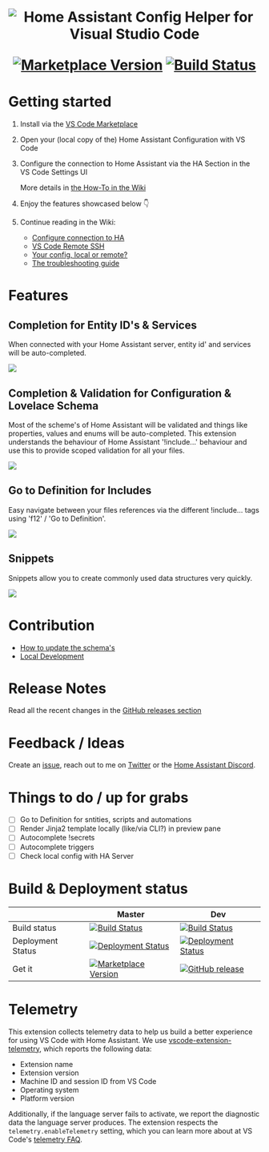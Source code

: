 <h1 align="center">

<img src="https://raw.githubusercontent.com/keesschollaart81/vscode-home-assistant/dev/assets/header.png" alt="Home Assistant Config Helper for Visual Studio Code"/>

[![Marketplace Version](https://vsmarketplacebadge.apphb.com/version/keesschollaart.vscode-home-assistant.svg "Current Release")](https://marketplace.visualstudio.com/items?itemName=keesschollaart.vscode-home-assistant)  [![Build Status](https://caseonline.visualstudio.com/vscode-home-assistant/_apis/build/status/keesschollaart81.vscode-home-assistant?branchName=master)](https://caseonline.visualstudio.com/vscode-home-assistant/_build/index?definitionId=23)

</h1>

# Getting started
      
1. Install via the [VS Code Marketplace](https://marketplace.visualstudio.com/items?itemName=keesschollaart.vscode-home-assistant)

2. Open your (local copy of the) Home Assistant Configuration with VS Code

3. Configure the connection to Home Assistant via the HA Section in the VS Code Settings UI
   
   More details in [the How-To in the Wiki](https://github.com/keesschollaart81/vscode-home-assistant/wiki/Configure-connection-to-HA)

4. Enjoy the features showcased below 👇

5. Continue reading in the Wiki:

    - [Configure connection to HA](https://github.com/keesschollaart81/vscode-home-assistant/wiki/Configure-connection-to-HA)
    - [VS Code Remote SSH](https://github.com/keesschollaart81/vscode-home-assistant/wiki/VS-Code-Remote-SSH)
    - [Your config, local or remote?](https://github.com/keesschollaart81/vscode-home-assistant/wiki/Your-config,-local-or-remote%3F)
    - [The troubleshooting guide](https://github.com/keesschollaart81/vscode-home-assistant/wiki/Troubleshooting)

# Features

## Completion for Entity ID's & Services

When connected with your Home Assistant server, entity id' and services will be auto-completed.
 
<img src="https://raw.githubusercontent.com/keesschollaart81/vscode-home-assistant/dev/assets/entity_service_completion.gif"   > 

## Completion & Validation for Configuration & Lovelace Schema

Most of the scheme's of Home Assistant will be validated and things like properties, values and enums will be auto-completed. This extension understands the behaviour of Home Assistant '!include...' behaviour and use this to provide scoped validation for all your files.
 
<img src="https://raw.githubusercontent.com/keesschollaart81/vscode-home-assistant/dev/assets/schema_validation_completion.gif"  > 

## Go to Definition for Includes

Easy navigate between your files references via the different !include... tags using 'f12' / 'Go to Definition'.
 
<img src="https://raw.githubusercontent.com/keesschollaart81/vscode-home-assistant/dev/assets/go_to_definition.gif"  > 

## Snippets

Snippets allow you to create commonly used data structures very quickly. 

<img src="https://raw.githubusercontent.com/keesschollaart81/vscode-home-assistant/dev/assets/snippet.gif"   > 

# Contribution

- [How to update the schema's](https://github.com/keesschollaart81/vscode-home-assistant/wiki/HowTo:-Update-the-schema's)
- [Local Development](https://github.com/keesschollaart81/vscode-home-assistant/wiki/Local-development)

# Release Notes

Read all the recent changes in the [GitHub releases section](https://github.com/keesschollaart81/vscode-home-assistant/releases) 

# Feedback / Ideas

Create an [issue](https://github.com/keesschollaart81/vscode-home-assistant/issues/new/choose), reach out to me on [Twitter](https://twitter.com/keesschollaart) or the [Home Assistant Discord](https://discord.gg/c5DvZ4e).

# Things to do / up for grabs

- [ ] Go to Definition for sntities, scripts and automations
- [ ] Render Jinja2 template locally (like/via CLI?) in preview pane 
- [ ] Autocomplete !secrets
- [ ] Autocomplete triggers
- [ ] Check local config with HA Server

# Build & Deployment status

|                     | Master   | Dev  |
|--------------------------------|-----------------|-----------------|
| Build status |  [![Build Status](https://caseonline.visualstudio.com/vscode-home-assistant/_apis/build/status/keesschollaart81.vscode-home-assistant?branchName=master)](https://caseonline.visualstudio.com/vscode-home-assistant/_build/index?definitionId=23)   | [![Build Status](https://caseonline.visualstudio.com/vscode-home-assistant/_apis/build/status/keesschollaart81.vscode-home-assistant?branchName=dev)](https://caseonline.visualstudio.com/vscode-home-assistant/_build/index?definitionId=23)
| Deployment Status | [![Deployment Status](https://caseonline.vsrm.visualstudio.com/_apis/public/Release/badge/b5e7419e-352f-433e-8690-463d52b2c4f7/1/2)](https://caseonline.visualstudio.com/vscode-home-assistant/_releases2?definitionId=1) |[![Deployment Status](https://caseonline.vsrm.visualstudio.com/_apis/public/Release/badge/b5e7419e-352f-433e-8690-463d52b2c4f7/1/1)](https://caseonline.visualstudio.com/vscode-home-assistant/_releases2?definitionId=1)|  
| Get it | [![Marketplace Version](https://vsmarketplacebadge.apphb.com/version/keesschollaart.vscode-home-assistant.svg "Current Release")](https://marketplace.visualstudio.com/items?itemName=keesschollaart.vscode-home-assistant) | [![GitHub release](https://img.shields.io/github/release-pre/keesschollaart81/vscode-home-assistant.svg)](https://github.com/keesschollaart81/vscode-home-assistant/releases)|  
  
# Telemetry

This extension collects telemetry data to help us build a better experience for
using VS Code with Home Assistant. We use [vscode-extension-telemetry](https://github.com/Microsoft/vscode-extension-telemetry),
which reports the following data:

- Extension name
- Extension version
- Machine ID and session ID from VS Code
- Operating system
- Platform version

Additionally, if the language server fails to activate, we report the diagnostic
data the language server produces. The extension respects the `telemetry.enableTelemetry`
setting, which you can learn more about at VS Code's
[telemetry FAQ](https://code.visualstudio.com/docs/supporting/faq#_how-to-disable-telemetry-reporting).
